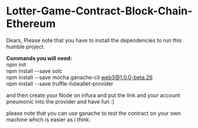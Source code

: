 # Lotter-Game-Contract-Block-Chain-Ethereum
Dears, 
Please note that you have to install the dependencies to run this humble project.

<B>Commands you will need:</B> </br>
npm init</br>
npm install --save solc </br>
npm install --save mocha ganache-cli web3@1.0.0-beta.26</br>
npm install --save truffle-hdwallet-provider</br>

and then create your Node on infura and put the link and your account pneumonic into the provider and have fun :)</br>

please note that you can use ganache to test the contract on your own machine which is easier as i think.
